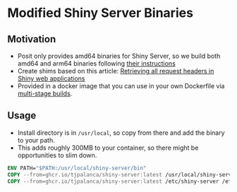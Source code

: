 # Modified Shiny Server Binaries 

## Motivation

- Posit only provides amd64 binaries for Shiny Server, so we build both amd64 and arm64 binaries following [their instructions](https://github.com/rstudio/shiny-server/wiki/Building-Shiny-Server-from-Source)
- Create shims based on this article: [Retrieving all request headers in Shiny web applications](https://marian-caikovski.medium.com/retrieving-all-request-headers-in-shiny-web-applications-dc07b79c4a7f)
- Provided in a docker image that you can use in your own Dockerfile via [multi-stage builds](https://docs.docker.com/develop/develop-images/multistage-build/).

## Usage 

- Install directory is in `/usr/local`, so copy from there and add the binary to your path.
- This adds roughly 300MB to your container, so there might be opportunities to slim down.

```Dockerfile 
ENV PATH="$PATH:/usr/local/shiny-server/bin"
COPY --from=ghcr.io/tjpalanca/shiny-server:latest /usr/local/shiny-server /usr/local/shiny-server
COPY --from=ghcr.io/tjpalanca/shiny-server:latest /etc/shiny-server /etc/shiny-server
```